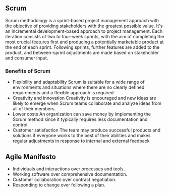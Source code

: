 ## Scrum 
Scrum methodology is a sprint-based project management approach with the objective of providing stakeholders with the greatest possible value. It's an incremental development-based approach to project management. Each iteration consists of two to four-week sprints, with the aim of completing the most crucial features first and producing a potentially marketable product at the end of each sprint. Following sprints, further features are added to the product, and between-sprint adjustments are made based on stakeholder and consumer input.

### Benefits of Scrum
- Flexibility and adaptability
  Scrum is suitable for a wide range of environments and situations where there are no clearly defined requirements and a flexible approach is required
- Creativity and innovation
  Creativity is encouraged and new ideas are likely to emerge when Scrum teams collaborate and analyze ideas from all of their members.
- Lower costs
An organization can save money by implementing the Scrum method since it typically requires less documentation and control.
- Customer satisfaction
 The team may produce successful products and solutions if everyone works to the best of their abilities and makes regular adjustments in response to internal and external feedback


## Agile Manifesto
- Individuals and interactions over processes and tools.
- Working software over comprehensive documentation.
- Customer collaboration over contract negotiation.
- Responding to change over following a plan.
